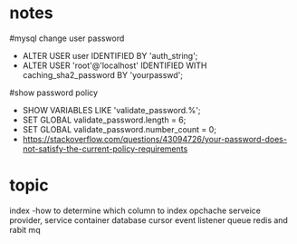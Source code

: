 # notes

#mysql change user password
- ALTER USER user IDENTIFIED BY 'auth_string';
- ALTER USER 'root'@'localhost' IDENTIFIED WITH caching_sha2_password BY 'yourpasswd';

#show password policy
- SHOW VARIABLES LIKE 'validate_password.%';
- SET GLOBAL validate_password.length = 6;
- SET GLOBAL validate_password.number_count = 0;
- https://stackoverflow.com/questions/43094726/your-password-does-not-satisfy-the-current-policy-requirements



# topic
index
    -how to determine which column to index
opchache
serveice provider, service container
database cursor
event listener
queue redis and rabit mq